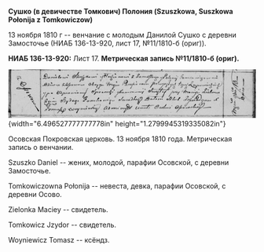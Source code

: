 **Сушко (в девичестве Томкович) Полония (Szuszkowa, Suszkowa Połonija z
Tomkowiczow)**

13 ноября 1810 г -- венчание с молодым Данилой Сушко с деревни
Замосточье (НИАБ 136-13-920, лист 17, №11/1810-б (ориг)).

**НИАБ 136-13-920:** Лист 17. **Метрическая запись №11/1810-б (ориг).**

![](./media/ed51dfe4c725ae9695c2ec360dd0e4d2dc938e11.png){width="6.496527777777778in"
height="1.2799945319335082in"}

Осовская Покровская церковь. 13 ноября 1810 года. Метрическая запись о
венчании.

Szuszko Daniel -- жених, молодой, парафии Осовской, с деревни
Замосточье.

Tomkowiczowna Połonija -- невеста, девка, парафии Осовской, с деревни
Осово.

Zielonka Maciey -- свидетель.

Tomkowicz Jzydor -- свидетель.

Woyniewicz Tomasz -- ксёндз.

